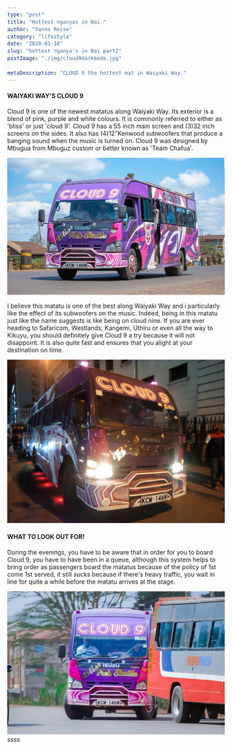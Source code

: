 ```yaml
---
type: "post"
title: "Hottest nganyas in Nai "
author: "Yanna Resse"
category: "lifestyle"
date: "2020-03-10"
slug: "hottest nganya's in Nai part2"
postImage: "./img/cloud9darkmode.jpg"

metaDescription: "CLOUD 9 the hottest mat in Waiyaki Way."
---
```


#### WAIYAKI WAY'S CLOUD 9

Cloud 9 is one of the newest matatus along Waiyaki Way. Its exterior is a blend of pink, purple and white colours. It is commonly referred to either as 'bliss' or just 'cloud 9'. Cloud 9 has a 55 inch main screen and (3)32 inch screens on the sides. It also has (4)12"Kenwood subwoofers that produce a banging sound when the music is turned on. Cloud 9 was designed by Mbugua from Mbuguz custom or better known as 'Team Chafua'.

![Cloud 9 ](./img/cloud93.jpg)

I believe this matatu is one of the best along Waiyaki Way and i particularly like the effect of its subwoofers on the music. Indeed, being in this matatu just like the name suggests is like being on cloud nine. If you are ever heading to Safaricom, Westlands, Kangemi, Uthiru or even all the way to Kikuyu, you should definitely give Cloud 9 a try because it will not disappoint. It is also quite fast and ensures that you alight at your destination on time.

![Cloud 9 Night Mode](./img/cloud9darkmode.jpg)

#### WHAT TO LOOK OUT FOR!

During the evenings, you have to be aware that in order for you to board Cloud 9, you have to have been in a queue, although this system helps to bring order as passengers board the matatus because of the policy of 1st come 1st served, it still sucks because if there's heavy traffic, you wait in line for quite a while before the matatu arrives at the stage.

![Cloud 9 Waiyaki Way](./img/cloud92.jpg)
ssss
